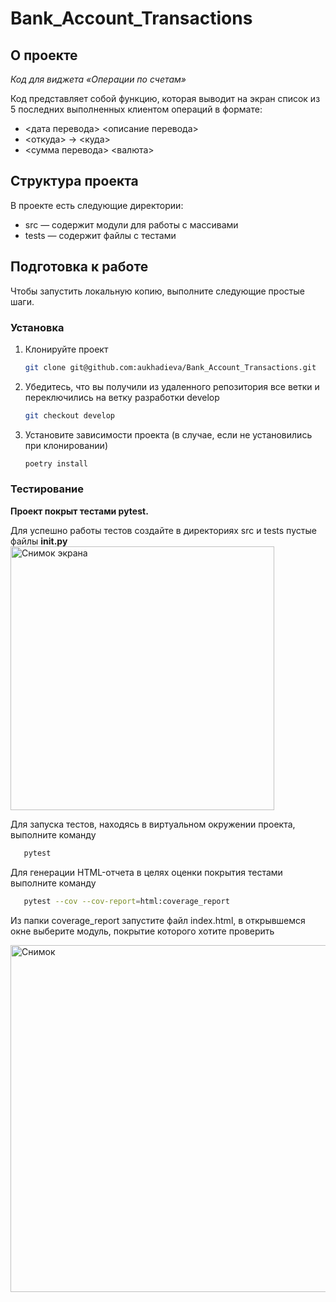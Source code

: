 # Bank_Account_Transactions

<!-- ABOUT THE PROJECT -->
## О проекте
*Код для виджета «Операции по счетам»*

Код представляет собой функцию, которая выводит на экран список из 5 последних выполненных клиентом операций в формате:

* <дата перевода> <описание перевода>
* <откуда> -> <куда>
* <сумма перевода> <валюта>

## Структура проекта

В проекте есть следующие директории:
*	src — содержит модули для работы с массивами
*	tests — содержит файлы с тестами

<!-- GETTING STARTED -->
## Подготовка к работе

Чтобы запустить локальную копию, выполните следующие простые шаги.

### Установка

1. Клонируйте проект
   ```sh
   git clone git@github.com:aukhadieva/Bank_Account_Transactions.git
   ```
2. Убедитесь, что вы получили из удаленного репозитория все ветки и переключились на ветку разработки develop
   ```sh
   git checkout develop
   ```
3. Установите зависимости проекта (в случае, если не установились при клонировании)
   ```sh
   poetry install
   ```

### Тестирование

**Проект покрыт тестами pytest.**

Для успешно работы тестов создайте в директориях src и tests пустые файлы **__init__.py**
<img width="422" alt="Снимок экрана" src="https://github.com/aukhadieva/Bank_Account_Transactions/assets/154250765/515095b5-7183-40bd-aa2e-0c199e1f720c">


Для запуска тестов, находясь в виртуальном окружении проекта, выполните команду
```sh
   pytest
   ```

Для генерации HTML-отчета в целях оценки покрытия тестами выполните команду
```sh
   pytest --cov --cov-report=html:coverage_report
   ```

Из папки coverage_report запустите файл index.html, в открывшемся окне выберите модуль, покрытие которого хотите проверить

<img width="555" alt="Снимок" src="https://github.com/aukhadieva/Bank_Account_Transactions/assets/154250765/52cd3288-d1aa-4527-a663-201c584789ba">
